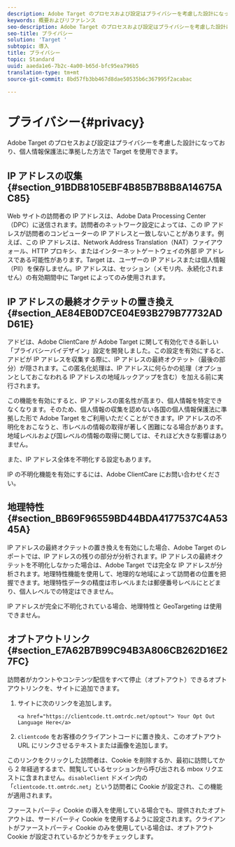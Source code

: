```yaml
---
description: Adobe Target のプロセスおよび設定はプライバシーを考慮した設計になっており、個人情報保護法に準拠した方法で Target を使用できます。
keywords: 概要およびリファレンス
seo-description: Adobe Target のプロセスおよび設定はプライバシーを考慮した設計になっており、個人情報保護法に準拠した方法で Target を使用できます。
seo-title: プライバシー
solution: 'Target '
subtopic: 導入
title: プライバシー
topic: Standard
uuid: aaeda1e6-7b2c-4a00-b65d-bfc95ea796b5
translation-type: tm+mt
source-git-commit: 8bd57fb3bb467d8dae50535b6c367995f2acabac

---
```



# プライバシー{#privacy}

Adobe Target のプロセスおよび設定はプライバシーを考慮した設計になっており、個人情報保護法に準拠した方法で Target を使用できます。

## IP アドレスの収集 {#section_91BDB8105EBF4B85B7B8B8A14675AC85}

Web サイトの訪問者の IP アドレスは、Adobe Data Processing Center（DPC）に送信されます。訪問者のネットワーク設定によっては、この IP アドレスが訪問者のコンピューターの IP アドレスと一致しないことがあります。例えば、この IP アドレスは、Network Address Translation（NAT）ファイアウォール、HTTP プロキシ、またはインターネットゲートウェイの外部 IP アドレスである可能性があります。Target は、ユーザーの IP アドレスまたは個人情報（PII）を保存しません。IP アドレスは、セッション（メモリ内、永続化されません）の有効期間中に Target によってのみ使用されます。

## IP アドレスの最終オクテットの置き換え {#section_AE84EB0D7CE04E93B279B77732ADD61E}

アドビは、Adobe ClientCare が Adobe Target に関して有効化できる新しい「プライバシーバイデザイン」設定を開発しました。この設定を有効にすると、アドビが IP アドレスを収集する際に、IP アドレスの最終オクテット（最後の部分）が隠されます。この匿名化処理は、IP アドレスに何らかの処理（オプションとしておこなわれる IP アドレスの地域ルックアップを含む）を加える前に実行されます。

この機能を有効にすると、IP アドレスの匿名性が高まり、個人情報を特定できなくなります。そのため、個人情報の収集を認めない各国の個人情報保護法に準拠した形で Adobe Target をご利用いただくことができます。IP アドレスの不明化をおこなうと、市レベルの情報の取得が著しく困難になる場合があります。地域レベルおよび国レベルの情報の取得に関しては、それほど大きな影響はありません。

また、IP アドレス全体を不明化する設定もあります。

IP の不明化機能を有効にするには、Adobe ClientCare にお問い合わせください。

## 地理特性 {#section_BB69F96559BD44BDA4177537C4A5345A}

IP アドレスの最終オクテットの置き換えを有効にした場合、Adobe Target のレポートでは、IP アドレスの残りの部分が分析されます。IP アドレスの最終オクテットを不明化しなかった場合は、Adobe Target では完全な IP アドレスが分析されます。地理特性機能を使用して、地理的な地域によって訪問者の位置を把握できます。地理特性データの精度は市レベルまたは郵便番号レベルにとどまり、個人レベルでの特定はできません。

IP アドレスが完全に不明化されている場合、地理特性と GeoTargeting は使用できません。

## オプトアウトリンク {#section_E7A62B7B99C94B3A806CB262D16E27FC}

訪問者がカウントやコンテンツ配信をすべて停止（オプトアウト）できるオプトアウトリンクを、サイトに追加できます。

1. サイトに次のリンクを追加します。

   `<a href="https://clientcode.tt.omtrdc.net/optout"> Your Opt Out Language Here</a>`
1. `clientcode` をお客様のクライアントコードに置き換え、このオプトアウト URL にリンクさせるテキストまたは画像を追加します。

このリンクをクリックした訪問者は、Cookie を削除するか、最初に訪問してから 2 年経過するまで、閲覧しているセッションから呼び出される mbox リクエストに含まれません。`disableClient` ドメイン内の「`clientcode.tt.omtrdc.net`」という訪問者に Cookie が設定され、この機能が適用されます。

ファーストパーティ Cookie の導入を使用している場合でも、提供されたオプトアウトは、サードパーティ Cookie を使用するように設定されます。クライアントがファーストパーティ Cookie のみを使用している場合は、オプトアウト Cookie が設定されているかどうかをチェックします。
